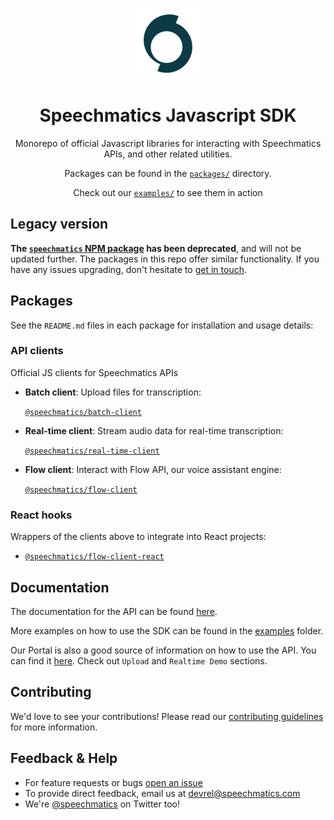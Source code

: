 
<p align="center">
  <br/>
  <img src="./assets/logo.svg"/>
  <h1 align="center">Speechmatics Javascript SDK</h1>
  <p align="center">Monorepo of official Javascript libraries for interacting with Speechmatics APIs, and other related utilities.</p>
  <p align="center">Packages can be found in the <a href="/packages"><code>packages/</code></a> directory.
  <p align="center">Check out our <a href="/examples"><code>examples/</code></a> to see them in action
</p>

## Legacy version

**The [`speechmatics` NPM package](https://www.npmjs.com/package/speechmatics) has been deprecated**, and will not be updated further. The packages in this repo offer similar functionality. If you have any issues upgrading, don't hesitate to [get in touch](#feedback--help).

## Packages

See the `README.md` files in each package for installation and usage details:


### API clients

Official JS clients for Speechmatics APIs

- **Batch client**: Upload files for transcription:
  
  [`@speechmatics/batch-client`](./packages/batch-client)
- **Real-time client**: Stream audio data for real-time transcription:
  
  [`@speechmatics/real-time-client`](./packages/real-time-client)
- **Flow client**: Interact with Flow API, our voice assistant engine:
  
  [`@speechmatics/flow-client`](./packages/flow-client)

### React hooks

Wrappers of the clients above to integrate into React projects:

- [`@speechmatics/flow-client-react`](./packages/flow-client-react)

## Documentation

The documentation for the API can be found [here](https://docs.speechmatics.com/).

More examples on how to use the SDK can be found in the [examples](./examples) folder.

Our Portal is also a good source of information on how to use the API. You can find it [here](https://portal.speechmatics.com/). Check out `Upload` and `Realtime Demo` sections.

## Contributing

We'd love to see your contributions! Please read our [contributing guidelines](./CONTRIBUTING.md) for more information.

## Feedback & Help

- For feature requests or bugs [open an issue](https://github.com/speechmatics/speechmatics-js-sdk/issues/new) 
- To provide direct feedback, email us at [devrel@speechmatics.com](mailto:devrel@speechmatics.com)
- We're [@speechmatics](https://twitter.com/Speechmatics) on Twitter too!